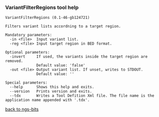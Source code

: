 ### VariantFilterRegions tool help
	VariantFilterRegions (0.1-46-gb124721)
	
	Filters variant lists accordning to a target region.
	
	Mandatory parameters:
	  -in <file>  Input variant list.
	  -reg <file> Input target region in BED format.
	
	Optional parameters:
	  -invert     If used, the variants inside the target region are removed.
	              Default value: 'false'
	  -out <file> Output variant list. If unset, writes to STDOUT.
	              Default value: ''
	
	Special parameters:
	  --help      Shows this help and exits.
	  --version   Prints version and exits.
	  --tdx       Writes a Tool Defition Xml file. The file name is the application name appended with '.tdx'.
	
[back to ngs-bits](https://github.com/marc-sturm/ngs-bits)